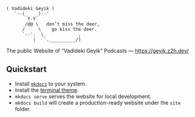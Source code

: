 ```text 
( Vadideki Geyik )
   `--(_   _)--'
        Y-Y
       /@@ \   don’t miss the deer, 
      /     \    go kiss the deer.
      `--'.  \             ,
          |   `.__________/)
```

The public Website of “Vadideki Geyik” Podcasts — https://geyik.z2h.dev/

## Quickstart

* Install [`mkdocs`][mkdocs] to your system.
* Install the [terminal theme][terminal].
* `mkdocs serve` serves the website for local development.
* `mkdocs build` will create a production-ready website under the `site` 
  folder.

[mkdocs]: https://www.mkdocs.org
[terminal]: https://github.com/ntno/mkdocs-terminal
